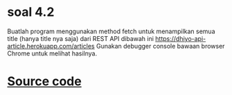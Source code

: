 # soal 4.2

Buatlah program menggunakan method fetch untuk menampilkan semua title (hanya title nya saja) dari REST API dibawah ini https://dhiyo-api-article.herokuapp.com/articles Gunakan debugger console bawaan browser Chrome untuk melihat hasilnya.

# [Source code](https://github.com/ziyanfadilla/ujian_chunin/blob/main/soal%204/2.js)
